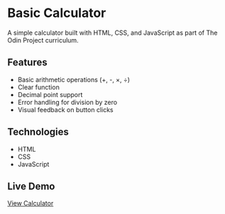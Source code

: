# Basic Calculator

A simple calculator built with HTML, CSS, and JavaScript as part of The Odin Project curriculum.

## Features
- Basic arithmetic operations (+, -, ×, ÷)
- Clear function
- Decimal point support
- Error handling for division by zero
- Visual feedback on button clicks

## Technologies
- HTML
- CSS
- JavaScript

## Live Demo
[View Calculator](live-demo-link-here)